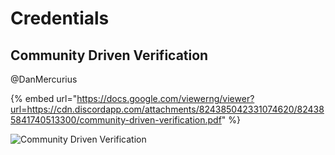 # Credentials

## Community Driven Verification <a id="community-driven-verification"></a>

@DanMercurius

{% embed url="https://docs.google.com/viewerng/viewer?url=https://cdn.discordapp.com/attachments/824385042331074620/824385841740513300/community-driven-verification.pdf" %}

![Community Driven Verification](../.gitbook/assets/image.png)






